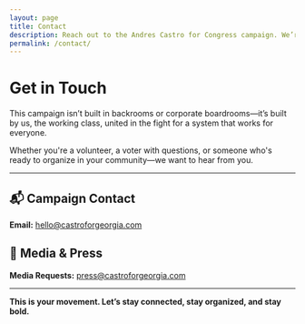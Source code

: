 ```yaml
---
layout: page
title: Contact
description: Reach out to the Andres Castro for Congress campaign. We’re here to listen, organize, and fight alongside you.
permalink: /contact/
---
```


# Get in Touch

This campaign isn’t built in backrooms or corporate boardrooms—it’s built by us, the working class, united in the fight for a system that works for everyone.

Whether you're a volunteer, a voter with questions, or someone who's ready to organize in your community—we want to hear from you.

---

## 📬 Campaign Contact
**Email:** [hello@castroforgeorgia.com](mailto:hello@castroforgeorgia.com)

## 🧰 Media & Press
**Media Requests:** [press@castroforgeorgia.com](mailto:press@castroforgeorgia.com)

---

**This is your movement. Let’s stay connected, stay organized, and stay bold.**